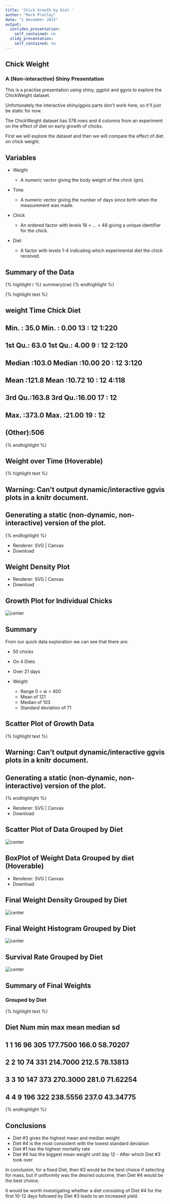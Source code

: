 ```yaml
---
title: 'Chick Growth by Diet '
author: "Mark Pratley"
date: "1 December 2015"
output:
  ioslides_presentation: 
    self_contained: no
  slidy_presentation:
    self_contained: no
---
```




## Chick Weight
### A (Non-interactive) Shiny Presentation

This is a practise presentation using shiny, ggplot and ggvis to explore the ChickWeight dataset.

Unfortunately the interactive shiny/ggvis parts don't work here, so it'll just be static for now.

The ChickWeight dataset has 578 rows and 4 columns from an experiment on the effect of diet on early growth of chicks.

First we will explore the dataset and then we will compare the effect of diet on chick weight.

## Variables

* Weight
    + A numeric vector giving the body weight of the chick (gm).

* Time
    + A numeric vector giving the number of days since birth when the measurement was made.

* Chick
    + An ordered factor with levels 18 < ... < 48 giving a unique identifier for the chick.

* Diet
    + A factor with levels 1-4 indicating which experimental diet the chick received.

## Summary of the Data


{% highlight r %}
summary(cw)
{% endhighlight %}



{% highlight text %}
##      weight           Time           Chick     Diet   
##  Min.   : 35.0   Min.   : 0.00   13     : 12   1:220  
##  1st Qu.: 63.0   1st Qu.: 4.00   9      : 12   2:120  
##  Median :103.0   Median :10.00   20     : 12   3:120  
##  Mean   :121.8   Mean   :10.72   10     : 12   4:118  
##  3rd Qu.:163.8   3rd Qu.:16.00   17     : 12          
##  Max.   :373.0   Max.   :21.00   19     : 12          
##                                  (Other):506
{% endhighlight %}

## Weight over Time (Hoverable)


{% highlight text %}
## Warning: Can't output dynamic/interactive ggvis plots in a knitr document.
## Generating a static (non-dynamic, non-interactive) version of the plot.
{% endhighlight %}

<!--html_preserve--><div id="plot_id546631645-container" class="ggvis-output-container">
<div id="plot_id546631645" class="ggvis-output"></div>
<div class="plot-gear-icon">
<nav class="ggvis-control">
<a class="ggvis-dropdown-toggle" title="Controls" onclick="return false;"></a>
<ul class="ggvis-dropdown">
<li>
Renderer: 
<a id="plot_id546631645_renderer_svg" class="ggvis-renderer-button" onclick="return false;" data-plot-id="plot_id546631645" data-renderer="svg">SVG</a>
 | 
<a id="plot_id546631645_renderer_canvas" class="ggvis-renderer-button" onclick="return false;" data-plot-id="plot_id546631645" data-renderer="canvas">Canvas</a>
</li>
<li>
<a id="plot_id546631645_download" class="ggvis-download" data-plot-id="plot_id546631645">Download</a>
</li>
</ul>
</nav>
</div>
</div>
<script type="text/javascript">
var plot_id546631645_spec = {
  "data": [
    {
      "name": ".0/group_by1/boxplot2/align3_flat",
      "format": {
        "type": "csv",
        "parse": {
          "Time": "number",
          "min_": "number",
          "max_": "number",
          "xmin_": "number",
          "xmax_": "number",
          "lower_": "number",
          "upper_": "number",
          "median_": "number"
        }
      },
      "values": "\"Time\",\"min_\",\"max_\",\"xmin_\",\"xmax_\",\"lower_\",\"upper_\",\"median_\"\n0,40,43,-0.5,0.5,41,42,41\n2,44,55,1.5,2.5,48,51,49\n4,48,69,3.5,4.5,57,63,61\n6,51,96,5.5,6.5,68,80,74\n8,57,125,7.5,8.5,83,102,90\n10,51,163,9.5,10.5,93,124,109\n12,54,217,11.5,12.5,108,152,134\n14,68,192,13.5,14.5,120.5,167,146.5\n16,71,275,15.5,16.5,143.5,197,169\n18,72,332,17.5,18.5,152.5,230.5,187\n20,76,361,19.5,20.5,161,259,204\n21,74,373,20.5,21.5,167,266,205"
    },
    {
      "name": ".0/group_by1/boxplot2/align3",
      "source": ".0/group_by1/boxplot2/align3_flat",
      "transform": [
        {
          "type": "treefacet",
          "keys": [
            "data.Time"
          ]
        }
      ]
    },
    {
      "name": ".0/group_by1/boxplot2/align3/boxplot_outliers4_flat",
      "format": {
        "type": "csv",
        "parse": {
          "Time": "number",
          "value_": "number"
        }
      },
      "values": "\"Time\",\"value_\"\n0,39\n0,39\n0,39\n0,39\n0,39\n0,39\n0,39\n2,39\n2,42\n2,35\n8,131\n14,240\n14,238\n16,287"
    },
    {
      "name": ".0/group_by1/boxplot2/align3/boxplot_outliers4",
      "source": ".0/group_by1/boxplot2/align3/boxplot_outliers4_flat",
      "transform": [
        {
          "type": "treefacet",
          "keys": [
            "data.Time"
          ]
        }
      ]
    },
    {
      "name": "scale/x",
      "format": {
        "type": "csv",
        "parse": {
          "domain": "number"
        }
      },
      "values": "\"domain\"\n-1.6\n22.6"
    },
    {
      "name": "scale/y",
      "format": {
        "type": "csv",
        "parse": {
          "domain": "number"
        }
      },
      "values": "\"domain\"\n18.1\n389.9"
    }
  ],
  "scales": [
    {
      "name": "x",
      "domain": {
        "data": "scale/x",
        "field": "data.domain"
      },
      "zero": false,
      "nice": false,
      "clamp": false,
      "range": "width"
    },
    {
      "name": "y",
      "domain": {
        "data": "scale/y",
        "field": "data.domain"
      },
      "zero": false,
      "nice": false,
      "clamp": false,
      "range": "height"
    }
  ],
  "marks": [
    {
      "type": "group",
      "from": {
        "data": ".0/group_by1/boxplot2/align3"
      },
      "marks": [
        {
          "type": "rect",
          "properties": {
            "update": {
              "stroke": {
                "value": "#000000"
              },
              "fill": {
                "value": "white"
              },
              "x": {
                "scale": "x",
                "field": "data.Time"
              },
              "y": {
                "scale": "y",
                "field": "data.min_"
              },
              "y2": {
                "scale": "y",
                "field": "data.max_"
              },
              "width": {
                "value": 0.5
              }
            },
            "ggvis": {
              "data": {
                "value": ".0/group_by1/boxplot2/align3"
              }
            }
          }
        }
      ]
    },
    {
      "type": "group",
      "from": {
        "data": ".0/group_by1/boxplot2/align3"
      },
      "marks": [
        {
          "type": "rect",
          "properties": {
            "update": {
              "stroke": {
                "value": "#000000"
              },
              "fill": {
                "value": "white"
              },
              "x": {
                "scale": "x",
                "field": "data.xmin_"
              },
              "x2": {
                "scale": "x",
                "field": "data.xmax_"
              },
              "y": {
                "scale": "y",
                "field": "data.lower_"
              },
              "y2": {
                "scale": "y",
                "field": "data.upper_"
              }
            },
            "ggvis": {
              "data": {
                "value": ".0/group_by1/boxplot2/align3"
              }
            }
          }
        }
      ]
    },
    {
      "type": "group",
      "from": {
        "data": ".0/group_by1/boxplot2/align3"
      },
      "marks": [
        {
          "type": "rect",
          "properties": {
            "update": {
              "stroke": {
                "value": "#000000"
              },
              "fill": {
                "value": "white"
              },
              "x": {
                "scale": "x",
                "field": "data.xmin_"
              },
              "x2": {
                "scale": "x",
                "field": "data.xmax_"
              },
              "y": {
                "scale": "y",
                "field": "data.median_"
              },
              "height": {
                "value": 1
              }
            },
            "ggvis": {
              "data": {
                "value": ".0/group_by1/boxplot2/align3"
              }
            }
          }
        }
      ]
    },
    {
      "type": "group",
      "from": {
        "data": ".0/group_by1/boxplot2/align3/boxplot_outliers4"
      },
      "marks": [
        {
          "type": "symbol",
          "properties": {
            "update": {
              "size": {
                "value": 50
              },
              "fill": {
                "value": "black"
              },
              "x": {
                "scale": "x",
                "field": "data.Time"
              },
              "y": {
                "scale": "y",
                "field": "data.value_"
              }
            },
            "ggvis": {
              "data": {
                "value": ".0/group_by1/boxplot2/align3/boxplot_outliers4"
              }
            }
          }
        }
      ]
    }
  ],
  "legends": [],
  "axes": [
    {
      "type": "x",
      "scale": "x",
      "orient": "bottom",
      "layer": "back",
      "grid": true,
      "title": "Time"
    },
    {
      "type": "y",
      "scale": "y",
      "orient": "left",
      "layer": "back",
      "grid": true,
      "title": "weight"
    }
  ],
  "padding": null,
  "ggvis_opts": {
    "keep_aspect": false,
    "resizable": true,
    "padding": {},
    "duration": 250,
    "renderer": "svg",
    "hover_duration": 0,
    "width": 504,
    "height": 504
  },
  "handlers": null
};
ggvis.getPlot("plot_id546631645").parseSpec(plot_id546631645_spec);
</script><!--/html_preserve-->

## Weight Density Plot

<!--html_preserve--><div id="plot_id565249191-container" class="ggvis-output-container">
<div id="plot_id565249191" class="ggvis-output"></div>
<div class="plot-gear-icon">
<nav class="ggvis-control">
<a class="ggvis-dropdown-toggle" title="Controls" onclick="return false;"></a>
<ul class="ggvis-dropdown">
<li>
Renderer: 
<a id="plot_id565249191_renderer_svg" class="ggvis-renderer-button" onclick="return false;" data-plot-id="plot_id565249191" data-renderer="svg">SVG</a>
 | 
<a id="plot_id565249191_renderer_canvas" class="ggvis-renderer-button" onclick="return false;" data-plot-id="plot_id565249191" data-renderer="canvas">Canvas</a>
</li>
<li>
<a id="plot_id565249191_download" class="ggvis-download" data-plot-id="plot_id565249191">Download</a>
</li>
</ul>
</nav>
</div>
</div>
<script type="text/javascript">
var plot_id565249191_spec = {
  "data": [
    {
      "name": ".0/density1",
      "format": {
        "type": "csv",
        "parse": {
          "pred_": "number",
          "resp_": "number"
        }
      },
      "values": "\"pred_\",\"resp_\"\n-18.7868965276859,1.0052083956697e-05\n-17.0395483196256,1.39179116396952e-05\n-15.2922001115653,1.90941543356883e-05\n-13.544851903505,2.59529170093078e-05\n-11.7975036954447,3.49944082324414e-05\n-10.0501554873845,4.67050435520357e-05\n-8.30280727932419,6.18943621993656e-05\n-6.55545907126391,8.11344894656255e-05\n-4.80811086320363,0.000105674444019713\n-3.06076265514334,0.00013608909452718\n-1.31341444708306,0.000174213383515538\n0.433933760977219,0.000220467571659368\n2.1812819690375,0.0002774139694411\n3.92863017709778,0.000345076360996856\n5.67597838515806,0.000426846889999718\n7.42332659321834,0.000522036946994346\n9.17067480127863,0.000634887612966048\n10.9180230093389,0.000763648471131368\n12.6653712173992,0.000913297468831615\n14.4127194254595,0.00108090247322708\n16.1600676335198,0.00127132856112255\n17.90741584158,0.00148096990600072\n19.6547640496403,0.0017135908595609\n21.4021122577006,0.00196526317831371\n23.1494604657609,0.00223806567272189\n24.8968086738212,0.00252784533930453\n26.6441568818814,0.00283472847148859\n28.3915050899417,0.00315444025226338\n30.138853298002,0.0034852095908456\n31.8862015060623,0.00382273572934115\n33.6335497141226,0.0041637569873787\n35.3808979221828,0.00450402654703858\n37.1282461302431,0.00483949776378445\n38.8755943383034,0.00516603841536493\n40.6229425463637,0.00547969283576421\n42.370290754424,0.005776487854106\n44.1176389624842,0.00605343126472344\n45.8649871705445,0.00630674517383077\n47.6123353786048,0.0065350958050841\n49.3596835866651,0.00673493863050486\n51.1070317947254,0.00690698615629212\n52.8543800027857,0.00704797590282834\n54.6017282108459,0.00716069213174238\n56.3490764189062,0.00724221793168433\n58.0964246269665,0.00729709807291033\n59.8437728350268,0.00732283744671053\n61.5911210430871,0.00732518378375216\n63.3384692511474,0.00730214411987888\n65.0858174592076,0.00725998991861353\n66.8331656672679,0.00719730141080518\n68.5805138753282,0.00712010987649917\n70.3278620833885,0.00702788151755364\n72.0752102914487,0.0069255676772445\n73.822558499509,0.00681362931116695\n75.5699067075693,0.0066956383687438\n77.3172549156296,0.00657268046896508\n79.0646031236899,0.00644715619432171\n80.8119513317502,0.00632034937800673\n82.5592995398104,0.00619373930004658\n84.3066477478707,0.0060684982911004\n86.053995955931,0.00594543573391071\n87.8013441639913,0.00582542940440561\n89.5486923720516,0.00570884551421464\n91.2960405801118,0.00559620000487543\n93.0433887881721,0.00548760510006312\n94.7907369962324,0.00538323729729711\n96.5380852042927,0.00528310338062356\n98.285433412353,0.00518711746137942\n100.032781620413,0.0050952916740111\n101.780129828474,0.00500737255230907\n103.527478036534,0.00492345609080562\n105.274826244594,0.00484320191187745\n107.022174452654,0.00476684159318174\n108.769522660715,0.00469399307915383\n110.516870868775,0.00462505223401963\n112.264219076835,0.00455959743628239\n114.011567284896,0.00449819566678225\n115.758915492956,0.00444035058136411\n117.506263701016,0.00438678377547239\n119.253611909076,0.00433686848316018\n121.000960117137,0.00429143803144572\n122.748308325197,0.00424969826038776\n124.495656533257,0.00421247445942427\n126.243004741317,0.00417886450115256\n127.990352949378,0.0041494588103859\n129.737701157438,0.00412336536732692\n131.485049365498,0.00410082848764949\n133.232397573559,0.00408097309405083\n134.979745781619,0.00406367301366577\n136.727093989679,0.00404808357601253\n138.474442197739,0.00403374624023323\n140.2217904058,0.00401986360851908\n141.96913861386,0.00400574819670469\n143.71648682192,0.00399066864723336\n145.463835029981,0.00397386359674562\n147.211183238041,0.00395468838068378\n148.958531446101,0.00393248546509604\n150.705879654161,0.00390672000345847\n152.453227862222,0.00387700010003804\n154.200576070282,0.00384292630898017\n155.947924278342,0.00380447962184529\n157.695272486403,0.00376142227541589\n159.442620694463,0.00371413265688784\n161.189968902523,0.00366255751765244\n162.937317110583,0.00360740525627578\n164.684665318644,0.00354882020341571\n166.432013526704,0.0034876950877912\n168.179361734764,0.00342436790387188\n169.926709942825,0.00335972557685715\n171.674058150885,0.00329427292946915\n173.421406358945,0.00322870235254481\n175.168754567005,0.00316363360009275\n176.916102775066,0.00309942504782564\n178.663450983126,0.00303673275853539\n180.410799191186,0.00297555159673311\n182.158147399246,0.00291641315592291\n183.905495607307,0.00285905931015443\n185.652843815367,0.00280378849652301\n187.400192023427,0.00275019643298711\n189.147540231488,0.0026983305464985\n190.894888439548,0.00264774249215699\n192.642236647608,0.00259828524502668\n194.389584855668,0.00254954967997976\n196.136933063729,0.00250129568222195\n197.884281271789,0.00245320984155007\n199.631629479849,0.00240506668176951\n201.37897768791,0.00235667618209733\n203.12632589597,0.0023079067918587\n204.87367410403,0.00225869358522242\n206.62102231209,0.00220902919531131\n208.368370520151,0.00215895583970048\n210.115718728211,0.00210857036245079\n211.863066936271,0.00205799285207877\n213.610415144332,0.00200737035173267\n215.357763352392,0.00195686923209861\n217.105111560452,0.00190662407122683\n218.852459768512,0.00185682193200545\n220.599807976573,0.00180753719618569\n222.347156184633,0.00175896423027988\n224.094504392693,0.00171109698656517\n225.841852600753,0.00166413868712846\n227.589200808814,0.00161800800524598\n229.336549016874,0.00157293189569257\n231.083897224934,0.00152877067994785\n232.831245432995,0.0014857973476505\n234.578593641055,0.00144384070354548\n236.325941849115,0.00140319561350931\n238.073290057175,0.00136370543810515\n239.820638265236,0.00132566619127205\n241.567986473296,0.00128893568503232\n243.315334681356,0.0012537873609908\n245.062682889417,0.00122008251582218\n246.810031097477,0.00118803842712232\n248.557379305537,0.00115750971071305\n250.304727513597,0.00112862644787835\n252.052075721658,0.00110123266959462\n253.799423929718,0.00107535678656833\n255.546772137778,0.00105083658106578\n257.294120345839,0.00102760813539242\n259.041468553899,0.00100551411452361\n260.788816761959,0.000984428695939789\n262.536164970019,0.000964213659813944\n264.28351317808,0.000944721694848873\n266.03086138614,0.000925846710278441\n267.7782095942,0.000907456175262808\n269.525557802261,0.000889484422534033\n271.272906010321,0.000871834774645376\n273.020254218381,0.000854483751702738\n274.767602426441,0.000837372542022754\n276.514950634502,0.000820515154696841\n278.262298842562,0.000803877410500415\n280.009647050622,0.000787501220304236\n281.756995258683,0.000771357262279728\n283.504343466743,0.000755503246264926\n285.251691674803,0.000739897667325153\n286.999039882863,0.000724601805735873\n288.746388090924,0.000709556518657696\n290.493736298984,0.00069480796012776\n292.241084507044,0.000680289721130177\n293.988432715104,0.000666021579220312\n295.735780923165,0.000651938075973113\n297.483129131225,0.000638032582049829\n299.230477339285,0.000624245141371507\n300.977825547346,0.000610548089110769\n302.725173755406,0.000596889119800408\n304.472521963466,0.000583226698685374\n306.219870171526,0.000569515699307408\n307.967218379587,0.000555708263114462\n309.714566587647,0.000541764514173468\n311.461914795707,0.000527638150137432\n313.209263003768,0.000513292992618753\n314.956611211828,0.000498693036847628\n316.703959419888,0.000483806403604852\n318.451307627948,0.000468616859736202\n320.198655836009,0.000453100733172419\n321.946004044069,0.000437270103423992\n323.693352252129,0.000421116885193301\n325.44070046019,0.000404685917709695\n327.18804866825,0.000387994607755201\n328.93539687631,0.00037111731680682\n330.68274508437,0.00035410743574976\n332.430093292431,0.000337055584183718\n334.177441500491,0.000320059644498354\n335.924789708551,0.000303203653545815\n337.672137916612,0.000286633872497439\n339.419486124672,0.000270399235864798\n341.166834332732,0.000254691631205934\n342.914182540792,0.000239502283767263\n344.661530748853,0.000225043847341952\n346.408878956913,0.000211252654465702\n348.156227164973,0.000198319591880869\n349.903575373034,0.000186143679511809\n351.650923581094,0.00017486419293451\n353.398271789154,0.000164355457020246\n355.145619997214,0.000154691695194825\n356.892968205275,0.000145737151755071\n358.640316413335,0.000137502970676116\n360.387664621395,0.000129857490441928\n362.135012829455,0.00012276397897118\n363.882361037516,0.000116106673620215\n365.629709245576,0.000109823850588208\n367.377057453636,0.000103823967257909\n369.124405661697,9.80438592378101e-05\n370.871753869757,9.24207689743549e-05\n372.619102077817,8.69079978682799e-05\n374.366450285877,8.14727533722023e-05\n376.113798493938,7.60931739248595e-05\n377.861146701998,7.07649462897605e-05\n379.608494910058,6.54891971989196e-05\n381.355843118119,6.02867381135773e-05\n383.103191326179,5.51718634417634e-05\n384.850539534239,5.01859885849842e-05\n386.597887742299,4.53428679588779e-05\n388.34523595036,4.06993862805153e-05\n390.09258415842,3.62556269647526e-05\n391.83993236648,3.2078621818236e-05\n393.587280574541,2.81457564394643e-05\n395.334628782601,2.45290524401295e-05\n397.081976990661,2.11815289170531e-05\n398.829325198721,1.8171135089196e-05\n400.576673406782,1.54362570698849e-05\n402.324021614842,1.30273902404969e-05\n404.071369822902,1.08824372939334e-05\n405.818718030962,9.03124365431879e-06\n407.566066239023,7.41647442967895e-06\n409.313414447083,6.05018464299148e-06\n411.060762655143,4.88324263510482e-06\n412.808110863204,3.91464256127462e-06\n414.555459071264,3.10497724012336e-06\n416.302807279324,2.44528921586902e-06\n418.050155487384,1.90582478304649e-06\n419.797503695445,1.47409506941535e-06\n421.544851903505,1.12886908427019e-06\n423.292200111565,8.57320540120607e-07\n425.039548319626,6.4509273891957e-07\n426.786896527686,4.80912700377931e-07"
    },
    {
      "name": "scale/x",
      "format": {
        "type": "csv",
        "parse": {
          "domain": "number"
        }
      },
      "values": "\"domain\"\n-41.0655861804545\n449.065586180454"
    },
    {
      "name": "scale/y",
      "format": {
        "type": "csv",
        "parse": {
          "domain": "number"
        }
      },
      "values": "\"domain\"\n-0.000366259189187608\n0.00769144297293977"
    }
  ],
  "scales": [
    {
      "name": "x",
      "domain": {
        "data": "scale/x",
        "field": "data.domain"
      },
      "zero": false,
      "nice": false,
      "clamp": false,
      "range": "width"
    },
    {
      "name": "y",
      "domain": {
        "data": "scale/y",
        "field": "data.domain"
      },
      "zero": false,
      "nice": false,
      "clamp": false,
      "range": "height"
    }
  ],
  "marks": [
    {
      "type": "area",
      "properties": {
        "update": {
          "fill": {
            "value": "#333333"
          },
          "y2": {
            "scale": "y",
            "value": 0
          },
          "fillOpacity": {
            "value": 0.2
          },
          "x": {
            "scale": "x",
            "field": "data.pred_"
          },
          "y": {
            "scale": "y",
            "field": "data.resp_"
          },
          "stroke": {
            "value": "transparent"
          }
        },
        "ggvis": {
          "data": {
            "value": ".0/density1"
          }
        }
      },
      "from": {
        "data": ".0/density1"
      }
    },
    {
      "type": "line",
      "properties": {
        "update": {
          "stroke": {
            "value": "#000000"
          },
          "x": {
            "scale": "x",
            "field": "data.pred_"
          },
          "y": {
            "scale": "y",
            "field": "data.resp_"
          },
          "fill": {
            "value": "transparent"
          }
        },
        "ggvis": {
          "data": {
            "value": ".0/density1"
          }
        }
      },
      "from": {
        "data": ".0/density1"
      }
    }
  ],
  "legends": [],
  "axes": [
    {
      "type": "x",
      "scale": "x",
      "orient": "bottom",
      "layer": "back",
      "grid": true,
      "title": "weight"
    },
    {
      "type": "y",
      "scale": "y",
      "orient": "left",
      "layer": "back",
      "grid": true,
      "title": "density"
    }
  ],
  "padding": null,
  "ggvis_opts": {
    "keep_aspect": false,
    "resizable": true,
    "padding": {},
    "duration": 250,
    "renderer": "svg",
    "hover_duration": 0,
    "width": 504,
    "height": 504
  },
  "handlers": null
};
ggvis.getPlot("plot_id565249191").parseSpec(plot_id565249191_spec);
</script><!--/html_preserve-->

## Growth Plot for Individual Chicks

![center](/figs/2015-12-01-ChickWeight/growth-1.png)

## Summary

From our quick data exploration we can see that there are:

* 50 chicks
* On 4 Diets
* Over 21 days
  
* Weight
    + Range 0 < w < 400
    + Mean of 121
    + Median of 103
    + Standard deviation of 71

## Scatter Plot of Growth Data


{% highlight text %}
## Warning: Can't output dynamic/interactive ggvis plots in a knitr document.
## Generating a static (non-dynamic, non-interactive) version of the plot.
{% endhighlight %}

<!--html_preserve--><div id="plot_id182213880-container" class="ggvis-output-container">
<div id="plot_id182213880" class="ggvis-output"></div>
<div class="plot-gear-icon">
<nav class="ggvis-control">
<a class="ggvis-dropdown-toggle" title="Controls" onclick="return false;"></a>
<ul class="ggvis-dropdown">
<li>
Renderer: 
<a id="plot_id182213880_renderer_svg" class="ggvis-renderer-button" onclick="return false;" data-plot-id="plot_id182213880" data-renderer="svg">SVG</a>
 | 
<a id="plot_id182213880_renderer_canvas" class="ggvis-renderer-button" onclick="return false;" data-plot-id="plot_id182213880" data-renderer="canvas">Canvas</a>
</li>
<li>
<a id="plot_id182213880_download" class="ggvis-download" data-plot-id="plot_id182213880">Download</a>
</li>
</ul>
</nav>
</div>
</div>
<script type="text/javascript">
var plot_id182213880_spec = {
  "data": [
    {
      "name": ".0",
      "format": {
        "type": "csv",
        "parse": {
          "Time": "number",
          "weight": "number"
        }
      },
      "values": "\"Time\",\"weight\"\n0,42\n2,51\n4,59\n6,64\n8,76\n10,93\n12,106\n14,125\n16,149\n18,171\n20,199\n21,205\n0,40\n2,49\n4,58\n6,72\n8,84\n10,103\n12,122\n14,138\n16,162\n18,187\n20,209\n21,215\n0,43\n2,39\n4,55\n6,67\n8,84\n10,99\n12,115\n14,138\n16,163\n18,187\n20,198\n21,202\n0,42\n2,49\n4,56\n6,67\n8,74\n10,87\n12,102\n14,108\n16,136\n18,154\n20,160\n21,157\n0,41\n2,42\n4,48\n6,60\n8,79\n10,106\n12,141\n14,164\n16,197\n18,199\n20,220\n21,223\n0,41\n2,49\n4,59\n6,74\n8,97\n10,124\n12,141\n14,148\n16,155\n18,160\n20,160\n21,157\n0,41\n2,49\n4,57\n6,71\n8,89\n10,112\n12,146\n14,174\n16,218\n18,250\n20,288\n21,305\n0,42\n2,50\n4,61\n6,71\n8,84\n10,93\n12,110\n14,116\n16,126\n18,134\n20,125\n0,42\n2,51\n4,59\n6,68\n8,85\n10,96\n12,90\n14,92\n16,93\n18,100\n20,100\n21,98\n0,41\n2,44\n4,52\n6,63\n8,74\n10,81\n12,89\n14,96\n16,101\n18,112\n20,120\n21,124\n0,43\n2,51\n4,63\n6,84\n8,112\n10,139\n12,168\n14,177\n16,182\n18,184\n20,181\n21,175\n0,41\n2,49\n4,56\n6,62\n8,72\n10,88\n12,119\n14,135\n16,162\n18,185\n20,195\n21,205\n0,41\n2,48\n4,53\n6,60\n8,65\n10,67\n12,71\n14,70\n16,71\n18,81\n20,91\n21,96\n0,41\n2,49\n4,62\n6,79\n8,101\n10,128\n12,164\n14,192\n16,227\n18,248\n20,259\n21,266\n0,41\n2,49\n4,56\n6,64\n8,68\n10,68\n12,67\n14,68\n0,41\n2,45\n4,49\n6,51\n8,57\n10,51\n12,54\n0,42\n2,51\n4,61\n6,72\n8,83\n10,89\n12,98\n14,103\n16,113\n18,123\n20,133\n21,142\n0,39\n2,35\n0,43\n2,48\n4,55\n6,62\n8,65\n10,71\n12,82\n14,88\n16,106\n18,120\n20,144\n21,157\n0,41\n2,47\n4,54\n6,58\n8,65\n10,73\n12,77\n14,89\n16,98\n18,107\n20,115\n21,117\n0,40\n2,50\n4,62\n6,86\n8,125\n10,163\n12,217\n14,240\n16,275\n18,307\n20,318\n21,331\n0,41\n2,55\n4,64\n6,77\n8,90\n10,95\n12,108\n14,111\n16,131\n18,148\n20,164\n21,167\n0,43\n2,52\n4,61\n6,73\n8,90\n10,103\n12,127\n14,135\n16,145\n18,163\n20,170\n21,175\n0,42\n2,52\n4,58\n6,74\n8,66\n10,68\n12,70\n14,71\n16,72\n18,72\n20,76\n21,74\n0,40\n2,49\n4,62\n6,78\n8,102\n10,124\n12,146\n14,164\n16,197\n18,231\n20,259\n21,265\n0,42\n2,48\n4,57\n6,74\n8,93\n10,114\n12,136\n14,147\n16,169\n18,205\n20,236\n21,251\n0,39\n2,46\n4,58\n6,73\n8,87\n10,100\n12,115\n14,123\n16,144\n18,163\n20,185\n21,192\n0,39\n2,46\n4,58\n6,73\n8,92\n10,114\n12,145\n14,156\n16,184\n18,207\n20,212\n21,233\n0,39\n2,48\n4,59\n6,74\n8,87\n10,106\n12,134\n14,150\n16,187\n18,230\n20,279\n21,309\n0,42\n2,48\n4,59\n6,72\n8,85\n10,98\n12,115\n14,122\n16,143\n18,151\n20,157\n21,150\n0,42\n2,53\n4,62\n6,73\n8,85\n10,102\n12,123\n14,138\n16,170\n18,204\n20,235\n21,256\n0,41\n2,49\n4,65\n6,82\n8,107\n10,129\n12,159\n14,179\n16,221\n18,263\n20,291\n21,305\n0,39\n2,50\n4,63\n6,77\n8,96\n10,111\n12,137\n14,144\n16,151\n18,146\n20,156\n21,147\n0,41\n2,49\n4,63\n6,85\n8,107\n10,134\n12,164\n14,186\n16,235\n18,294\n20,327\n21,341\n0,41\n2,53\n4,64\n6,87\n8,123\n10,158\n12,201\n14,238\n16,287\n18,332\n20,361\n21,373\n0,39\n2,48\n4,61\n6,76\n8,98\n10,116\n12,145\n14,166\n16,198\n18,227\n20,225\n21,220\n0,41\n2,48\n4,56\n6,68\n8,80\n10,83\n12,103\n14,112\n16,135\n18,157\n20,169\n21,178\n0,41\n2,49\n4,61\n6,74\n8,98\n10,109\n12,128\n14,154\n16,192\n18,232\n20,280\n21,290\n0,42\n2,50\n4,61\n6,78\n8,89\n10,109\n12,130\n14,146\n16,170\n18,214\n20,250\n21,272\n0,41\n2,55\n4,66\n6,79\n8,101\n10,120\n12,154\n14,182\n16,215\n18,262\n20,295\n21,321\n0,42\n2,51\n4,66\n6,85\n8,103\n10,124\n12,155\n14,153\n16,175\n18,184\n20,199\n21,204\n0,42\n2,49\n4,63\n6,84\n8,103\n10,126\n12,160\n14,174\n16,204\n18,234\n20,269\n21,281\n0,42\n2,55\n4,69\n6,96\n8,131\n10,157\n12,184\n14,188\n16,197\n18,198\n20,199\n21,200\n0,42\n2,51\n4,65\n6,86\n8,103\n10,118\n12,127\n14,138\n16,145\n18,146\n0,41\n2,50\n4,61\n6,78\n8,98\n10,117\n12,135\n14,141\n16,147\n18,174\n20,197\n21,196\n0,40\n2,52\n4,62\n6,82\n8,101\n10,120\n12,144\n14,156\n16,173\n18,210\n20,231\n21,238\n0,41\n2,53\n4,66\n6,79\n8,100\n10,123\n12,148\n14,157\n16,168\n18,185\n20,210\n21,205\n0,39\n2,50\n4,62\n6,80\n8,104\n10,125\n12,154\n14,170\n16,222\n18,261\n20,303\n21,322\n0,40\n2,53\n4,64\n6,85\n8,108\n10,128\n12,152\n14,166\n16,184\n18,203\n20,233\n21,237\n0,41\n2,54\n4,67\n6,84\n8,105\n10,122\n12,155\n14,175\n16,205\n18,234\n20,264\n21,264"
    },
    {
      "name": ".0/model_prediction1",
      "format": {
        "type": "csv",
        "parse": {
          "pred_": "number",
          "resp_": "number"
        }
      },
      "values": "\"pred_\",\"resp_\"\n0,40.583815132523\n0.265822784810127,41.6433613036249\n0.531645569620253,42.7432340394315\n0.79746835443038,43.8838110863966\n1.06329113924051,45.0654701909745\n1.32911392405063,46.2885890996191\n1.59493670886076,47.5535455587846\n1.86075949367089,48.860717314925\n2.12658227848101,50.2108645885047\n2.39240506329114,51.60614568334\n2.65822784810127,53.0454368527435\n2.92405063291139,54.5270574263014\n3.18987341772152,56.0493267335996\n3.45569620253165,57.610564104224\n3.72151898734177,59.2090888677608\n3.9873417721519,60.8432203537958\n4.25316455696202,62.5202615156233\n4.51898734177215,64.2477674631211\n4.78481012658228,66.0216143174815\n5.0506329113924,67.8376548086375\n5.31645569620253,69.6917416665225\n5.58227848101266,71.57972762107\n5.84810126582278,73.4974654022131\n6.11392405063291,75.4478091474361\n6.37974683544304,77.4789814746203\n6.64556962025316,79.5869963880184\n6.91139240506329,81.7547138560651\n7.17721518987342,83.9649938471946\n7.44303797468354,86.2006963298414\n7.70886075949367,88.44468127244\n7.9746835443038,90.6798086434247\n8.24050632911392,92.9317464898758\n8.50632911392405,95.2460431640748\n8.77215189873418,97.6083142025363\n9.0379746835443,100.003704267842\n9.30379746835443,102.417358022573\n9.56962025316456,104.83442012931\n9.83544303797468,107.240035250637\n10.1012658227848,109.621373038457\n10.3670886075949,111.991439245648\n10.6329113924051,114.362304338643\n10.8987341772152,116.742163802282\n11.1645569620253,119.139213121406\n11.4303797468354,121.561647780857\n11.6962025316456,124.017663265477\n11.9620253164557,126.515455060106\n12.2278481012658,129.069545475573\n12.4936708860759,131.684916280818\n12.7594936708861,134.345780645979\n13.0253164556962,137.036093545315\n13.2911392405063,139.739809953083\n13.5569620253165,142.440884843541\n13.8227848101266,145.123273190947\n14.0886075949367,147.775222679922\n14.3544303797468,150.43963803419\n14.620253164557,153.127471678004\n14.8860759493671,155.83329132284\n15.1518987341772,158.551664680174\n15.4177215189873,161.277159461484\n15.6835443037975,164.004343378247\n15.9493670886076,166.727784141939\n16.2151898734177,169.450699715757\n16.4810126582278,172.187084617584\n16.746835443038,174.935912679618\n17.0126582278481,177.695702719183\n17.2784810126582,180.464973553603\n17.5443037974684,183.242244000203\n17.8101265822785,186.026032876308\n18.0759493670886,188.81515945549\n18.3417721518987,191.613539462179\n18.6075949367089,194.4222803789\n18.873417721519,197.240677897373\n19.1392405063291,200.068027709318\n19.4050632911392,202.903625506455\n19.6708860759494,205.746766980504\n19.9367088607595,208.596747823186\n20.2025316455696,211.451831773233\n20.4683544303797,214.310787173754\n20.7341772151899,217.176437602827\n21,220.051742026624"
    },
    {
      "name": "scale/x",
      "format": {
        "type": "csv",
        "parse": {
          "domain": "number"
        }
      },
      "values": "\"domain\"\n-1.05\n22.05"
    },
    {
      "name": "scale/y",
      "format": {
        "type": "csv",
        "parse": {
          "domain": "number"
        }
      },
      "values": "\"domain\"\n18.1\n389.9"
    }
  ],
  "scales": [
    {
      "name": "x",
      "domain": {
        "data": "scale/x",
        "field": "data.domain"
      },
      "zero": false,
      "nice": false,
      "clamp": false,
      "range": "width"
    },
    {
      "name": "y",
      "domain": {
        "data": "scale/y",
        "field": "data.domain"
      },
      "zero": false,
      "nice": false,
      "clamp": false,
      "range": "height"
    }
  ],
  "marks": [
    {
      "type": "symbol",
      "properties": {
        "update": {
          "fill": {
            "value": "#000000"
          },
          "size": {
            "value": 50
          },
          "x": {
            "scale": "x",
            "field": "data.Time"
          },
          "y": {
            "scale": "y",
            "field": "data.weight"
          }
        },
        "hover": {
          "fill": {
            "value": "red"
          }
        },
        "ggvis": {
          "data": {
            "value": ".0"
          }
        }
      },
      "from": {
        "data": ".0"
      }
    },
    {
      "type": "line",
      "properties": {
        "update": {
          "stroke": {
            "value": "#000000"
          },
          "strokeWidth": {
            "value": 2
          },
          "x": {
            "scale": "x",
            "field": "data.pred_"
          },
          "y": {
            "scale": "y",
            "field": "data.resp_"
          },
          "fill": {
            "value": "transparent"
          }
        },
        "ggvis": {
          "data": {
            "value": ".0/model_prediction1"
          }
        }
      },
      "from": {
        "data": ".0/model_prediction1"
      }
    }
  ],
  "legends": [],
  "axes": [
    {
      "type": "x",
      "scale": "x",
      "orient": "bottom",
      "layer": "back",
      "grid": true,
      "title": "Time"
    },
    {
      "type": "y",
      "scale": "y",
      "orient": "left",
      "layer": "back",
      "grid": true,
      "title": "weight"
    }
  ],
  "padding": null,
  "ggvis_opts": {
    "keep_aspect": false,
    "resizable": true,
    "padding": {},
    "duration": 250,
    "renderer": "svg",
    "hover_duration": 0,
    "width": 504,
    "height": 504
  },
  "handlers": null
};
ggvis.getPlot("plot_id182213880").parseSpec(plot_id182213880_spec);
</script><!--/html_preserve-->

## Scatter Plot of Data Grouped by Diet

![center](/figs/2015-12-01-ChickWeight/growth_scatter_diet-1.png)

## BoxPlot of Weight Data Grouped by diet (Hoverable)

<!--html_preserve--><div id="plot_id655316483-container" class="ggvis-output-container">
<div id="plot_id655316483" class="ggvis-output"></div>
<div class="plot-gear-icon">
<nav class="ggvis-control">
<a class="ggvis-dropdown-toggle" title="Controls" onclick="return false;"></a>
<ul class="ggvis-dropdown">
<li>
Renderer: 
<a id="plot_id655316483_renderer_svg" class="ggvis-renderer-button" onclick="return false;" data-plot-id="plot_id655316483" data-renderer="svg">SVG</a>
 | 
<a id="plot_id655316483_renderer_canvas" class="ggvis-renderer-button" onclick="return false;" data-plot-id="plot_id655316483" data-renderer="canvas">Canvas</a>
</li>
<li>
<a id="plot_id655316483_download" class="ggvis-download" data-plot-id="plot_id655316483">Download</a>
</li>
</ul>
</nav>
</div>
</div>
<script type="text/javascript">
var plot_id655316483_spec = {
  "data": [
    {
      "name": ".0/group_by1/boxplot2_flat",
      "format": {
        "type": "csv",
        "parse": {
          "min_": "number",
          "max_": "number",
          "lower_": "number",
          "upper_": "number",
          "median_": "number"
        }
      },
      "values": "\"Diet\",\"min_\",\"max_\",\"lower_\",\"upper_\",\"median_\"\n\"1\",35,250,57.75,136.5,88\n\"2\",39,309,65.5,163,104.5\n\"3\",39,373,67.5,198.75,125.5\n\"4\",39,322,71.25,184.75,129.5"
    },
    {
      "name": ".0/group_by1/boxplot2",
      "source": ".0/group_by1/boxplot2_flat",
      "transform": [
        {
          "type": "treefacet",
          "keys": [
            "data.Diet"
          ]
        }
      ]
    },
    {
      "name": ".0/group_by1/boxplot2/boxplot_outliers3_flat",
      "format": {
        "type": "csv",
        "parse": {
          "value_": "number"
        }
      },
      "values": "\"value_\",\"Diet\"\n288,\"1\"\n305,\"1\"\n259,\"1\"\n266,\"1\"\n318,\"2\"\n331,\"2\""
    },
    {
      "name": ".0/group_by1/boxplot2/boxplot_outliers3",
      "source": ".0/group_by1/boxplot2/boxplot_outliers3_flat",
      "transform": [
        {
          "type": "treefacet",
          "keys": [
            "data.Diet"
          ]
        }
      ]
    },
    {
      "name": "scale/fill",
      "format": {
        "type": "csv",
        "parse": {}
      },
      "values": "\"domain\"\n\"1\"\n\"2\"\n\"3\"\n\"4\""
    },
    {
      "name": "scale/x",
      "format": {
        "type": "csv",
        "parse": {}
      },
      "values": "\"domain\"\n\"1\"\n\"2\"\n\"3\"\n\"4\""
    },
    {
      "name": "scale/xcenter",
      "format": {
        "type": "csv",
        "parse": {}
      },
      "values": "\"domain\"\n\"1\"\n\"2\"\n\"3\"\n\"4\""
    },
    {
      "name": "scale/y",
      "format": {
        "type": "csv",
        "parse": {
          "domain": "number"
        }
      },
      "values": "\"domain\"\n18.1\n389.9"
    }
  ],
  "scales": [
    {
      "name": "fill",
      "type": "ordinal",
      "domain": {
        "data": "scale/fill",
        "field": "data.domain"
      },
      "points": true,
      "sort": false,
      "range": "category10"
    },
    {
      "padding": 0.1,
      "type": "ordinal",
      "domain": {
        "data": "scale/x",
        "field": "data.domain"
      },
      "name": "x",
      "points": false,
      "sort": false,
      "range": "width"
    },
    {
      "points": true,
      "padding": 1.1,
      "name": "xcenter",
      "type": "ordinal",
      "domain": {
        "data": "scale/xcenter",
        "field": "data.domain"
      },
      "sort": false,
      "range": "width"
    },
    {
      "name": "y",
      "domain": {
        "data": "scale/y",
        "field": "data.domain"
      },
      "zero": false,
      "nice": false,
      "clamp": false,
      "range": "height"
    }
  ],
  "marks": [
    {
      "type": "group",
      "from": {
        "data": ".0/group_by1/boxplot2"
      },
      "marks": [
        {
          "type": "rect",
          "properties": {
            "update": {
              "stroke": {
                "value": "#000000"
              },
              "fill": {
                "scale": "fill",
                "field": "data.Diet"
              },
              "y": {
                "scale": "y",
                "field": "data.min_"
              },
              "y2": {
                "scale": "y",
                "field": "data.max_"
              },
              "x": {
                "scale": "xcenter",
                "field": "data.Diet"
              },
              "width": {
                "value": 0.5
              }
            },
            "ggvis": {
              "data": {
                "value": ".0/group_by1/boxplot2"
              }
            }
          }
        }
      ]
    },
    {
      "type": "group",
      "from": {
        "data": ".0/group_by1/boxplot2"
      },
      "marks": [
        {
          "type": "rect",
          "properties": {
            "update": {
              "stroke": {
                "value": "#000000"
              },
              "fill": {
                "scale": "fill",
                "field": "data.Diet"
              },
              "x": {
                "scale": "x",
                "field": "data.Diet"
              },
              "y": {
                "scale": "y",
                "field": "data.lower_"
              },
              "y2": {
                "scale": "y",
                "field": "data.upper_"
              },
              "width": {
                "scale": "x",
                "band": true
              }
            },
            "ggvis": {
              "data": {
                "value": ".0/group_by1/boxplot2"
              }
            }
          }
        }
      ]
    },
    {
      "type": "group",
      "from": {
        "data": ".0/group_by1/boxplot2"
      },
      "marks": [
        {
          "type": "rect",
          "properties": {
            "update": {
              "stroke": {
                "value": "#000000"
              },
              "fill": {
                "scale": "fill",
                "field": "data.Diet"
              },
              "x": {
                "scale": "x",
                "field": "data.Diet"
              },
              "y": {
                "scale": "y",
                "field": "data.median_"
              },
              "width": {
                "scale": "x",
                "band": true
              },
              "height": {
                "value": 1
              }
            },
            "ggvis": {
              "data": {
                "value": ".0/group_by1/boxplot2"
              }
            }
          }
        }
      ]
    },
    {
      "type": "group",
      "from": {
        "data": ".0/group_by1/boxplot2/boxplot_outliers3"
      },
      "marks": [
        {
          "type": "symbol",
          "properties": {
            "update": {
              "size": {
                "value": 50
              },
              "fill": {
                "value": "black"
              },
              "y": {
                "scale": "y",
                "field": "data.value_"
              },
              "x": {
                "scale": "xcenter",
                "field": "data.Diet"
              }
            },
            "ggvis": {
              "data": {
                "value": ".0/group_by1/boxplot2/boxplot_outliers3"
              }
            }
          }
        }
      ]
    }
  ],
  "legends": [],
  "axes": [
    {
      "type": "x",
      "scale": "x",
      "orient": "bottom",
      "layer": "back",
      "grid": true,
      "title": "Diet"
    },
    {
      "type": "y",
      "scale": "y",
      "orient": "left",
      "layer": "back",
      "grid": true,
      "title": "weight"
    }
  ],
  "padding": null,
  "ggvis_opts": {
    "keep_aspect": false,
    "resizable": true,
    "padding": {},
    "duration": 250,
    "renderer": "svg",
    "hover_duration": 0,
    "width": 504,
    "height": 504
  },
  "handlers": null
};
ggvis.getPlot("plot_id655316483").parseSpec(plot_id655316483_spec);
</script><!--/html_preserve-->

## Final Weight Density Grouped by Diet

![center](/figs/2015-12-01-ChickWeight/final_wgt_diet-1.png)

## Final Weight Histogram Grouped by Diet

![center](/figs/2015-12-01-ChickWeight/final_wgt_hist-1.png)


## Survival Rate Grouped by Diet

![center](/figs/2015-12-01-ChickWeight/survival_diet-1.png)

## Summary of Final Weights
### Grouped by Diet


{% highlight text %}
##   Diet Num min max     mean median       sd
## 1    1  16  96 305 177.7500  166.0 58.70207
## 2    2  10  74 331 214.7000  212.5 78.13813
## 3    3  10 147 373 270.3000  281.0 71.62254
## 4    4   9 196 322 238.5556  237.0 43.34775
{% endhighlight %}

## Conclusions

- Diet #3 gives the highest mean and median weight
- Diet #4 is the most consistent with the lowest standard deviation
- Diet #1 has the highest mortality rate
- Diet #4 has the biggest mean weight until day 12 - After which Diet #3 took over

In conclusion, for a fixed Diet, then #3 would be the best choice if selecting for mass, but if uniformity was the desired outcome, then Diet #4 would be the best choice.

It would be worth investigating whether a diet consisting of Diet #4 for the first 10-12 days followed by Diet #3 leads to an increased yield.
